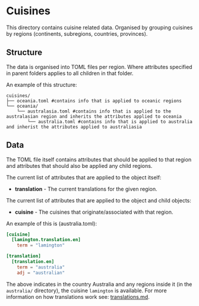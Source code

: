 Cuisines
========

This directory contains cuisine related data. Organised by grouping cuisines by regions (continents, subregions, countries, provinces).

Structure
---------

The data is organised into TOML files per region. Where attributes specified in parent folders applies to all children in that folder.

An example of this structure:

```
cuisines/
├── oceania.toml #contains info that is applied to oceanic regions
└── oceania/
    └── australasia.toml #contains info that is applied to the australasian region and inherits the attributes applied to oceania
        └── australia.toml #contains info that is applied to australia and inherist the attributes applied to australiasia
```

Data
----

The TOML file itself contains attributes that should be applied to that region and attributes that should also be applied any child regions.

The current list of attributes that are applied to the object itself:

* __translation__ - The current translations for the given region.

The current list of attributes that are applied to the object and child objects:

* __cuisine__ - The cuisines that originate/associated with that region.


An example of this is (australia.toml):

```toml
[cuisine]
  [lamington.translation.en]
    term = "lamington"

[translation]
  [translation.en]
    term = "australia"
    adj = "australian"
```

The above indicates in the country Australia and any regions inside it (in the `australia/` directory), the cuisine `lamington` is available. For more information on how translations work see: [translations.md](../translations/README.md).
